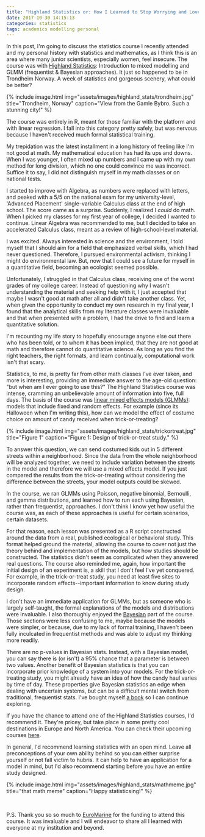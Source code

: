 ```yaml
---
title: "Highland Statistics or: How I Learned to Stop Worrying and Love Stats"
date: 2017-10-30 14:15:13
categories: statistics
tags: academics modelling personal
---
```


In this post, I'm going to discuss the statistics course I recently attended and my personal history with statistics and mathematics, as I think this is an area where many junior scientists, especially women, feel insecure. The course was with [Highland Statistics][highland]: Introduction to mixed modelling and GLMM (frequentist & Bayesian approaches). It just so happened to be in Trondheim Norway. A week of statistics and gorgeous scenery, what could be better?

{% include image.html img="assets/images/highland_stats/trondheim.jpg" title="Trondheim, Norway" caption="View from the Gamle Bybro. Such a stunning city!" %}

The course was entirely in R, meant for those familiar with the platform and with linear regression. I fall into this category pretty safely, but was nervous because I haven't received much formal statistical training. 

My trepidation was the latest installment in a long history of feeling like I'm not good at math. My mathematical education has had its ups and downs. When I was younger, I often mixed up numbers and I came up with my own method for long division, which no one could convince me was incorrect. Suffice it to say, I did not distinguish myself in my math classes or on national tests. 

I started to improve with Algebra, as numbers were replaced with letters, and peaked with a 5/5 on the national exam for my university-level, 'Advanced Placement' single-variable Calculus class at the end of high school. The score came as a surprise. Suddenly, I realized I _could_ do math. When I picked my classes for my first year of college, I decided I wanted to continue. Linear Algebra was recommended to me, but I decided to take an accelerated Calculus class, meant as a review of high-school-level material. 

I was excited. Always interested in science and the environment, I told myself that I should aim for a field that emphasized verbal skills, which I had never questioned. Therefore, I pursued environmental activism, thinking I might do environmental law. But, now that I could see a future for myself in a quantitative field, becoming an ecologist seemed possible.

Unfortunately, I struggled in that Calculus class, receiving one of the worst grades of my college career. Instead of questioning why I wasn't understanding the material and seeking help with it, I just accepted that maybe I wasn't good at math after all and didn't take another class. Yet, when given the opportunity to conduct my own research in my final year, I found that the analytical skills from my literature classes were invaluable and that when presented with a problem, I had the drive to find and learn a quantitative solution.

I'm recounting my life story to hopefully encourage anyone else out there who has been told, or to whom it has been implied, that they are not good at math and therefore cannot do quantitative science. As long as you find the right teachers, the right formats, and learn continually, computational work isn't that scary.

Statistics, to me, is pretty far from other math classes I've ever taken, and more is interesting, providing an immediate answer to the age-old question: "but when am I ever going to use this?" The Highland Statistics course was intense, cramming an unbelievable amount of information into five, full days. The basis of the course was [linear mixed effects models (GLMMs)][glmm]: models that include fixed and random effects. For example (since its Halloween when I'm writing this), how can we model the effect of costume choice on amount of candy received when trick-or-treating?

{% include image.html img="assets/images/highland_stats/trickortreat.jpg" title="Figure 1" caption="Figure 1: Design of trick-or-treat study." %}

To answer this question, we can send costumed kids out in 5 different streets within a neighborhood. Since the data from the whole neighborhood will be analyzed together, we need to include variation between the streets in the model and therefore we will use a mixed effects model. If you just compared the results from the trick-or-treating without considering the difference between the streets, your model outputs could be skewed.  

In the course, we ran GLMMs using Poisson, negative binomial, Bernoulli, and gamma distributions, and learned how to run each using Bayesian, rather than frequentist, approaches. I don't think I know yet how useful the course was, as each of these approaches is useful for certain scenarios, certain datasets. 

For that reason, each lesson was presented as a R script constructed around the data from a real, published ecological or behavioral study. This format helped ground the material, allowing the course to cover not just the theory behind and implementation of the models, but how studies should be constructed. The statistics didn't seem as complicated when they answered real questions. The course also reminded me, again, how important the initial design of an experiment is, a skill that I don't feel I've yet conquered. For example, in the trick-or-treat study, you need at least five sites to incorporate random effects--important information to know during study design.

I don't have an immediate application for GLMMs, but as someone who is largely self-taught, the formal explanations of the models and distributions were invaluable. I also thoroughly enjoyed the [Bayesian][Bayes] part of the course. Those sections were less confusing to me, maybe because the models were simpler, or because, due to my lack of formal training, I haven't been fully inculcated in frequentist methods and was able to adjust my thinking more readily. 

There are no p-values in Bayesian stats. Instead, with a Bayesian model, you can say there is (or isn't) a 95% chance that a parameter is between two values. Another benefit of Bayesian statistics is that you can incorporate prior knowledge of a system into your models. For the trick-or-treating study, you might already have an idea of how the candy haul varies by time of day. These properties give Bayesian statistics an edge when dealing with uncertain systems, but can be a difficult mental switch from traditional, frequentist stats. I've bought myself [a book][book] so I can continue exploring.

If you have the chance to attend one of the Highland Statistics courses, I'd recommend it. They're pricey, but take place in some pretty cool destinations in Europe and North America. You can check their upcoming courses [here][here].

In general, I'd recommend learning statistics with an open mind. Leave all preconceptions of your own ability behind so you can either surprise yourself or not fall victim to hubris. It can help to have an application for a model in mind, but I'd also recommend starting before you have an entire study designed. 

{% include image.html img="assets/images/highland_stats/mathmeme.jpg" title="that math meme" caption="Happy statisticsing!" %}

&nbsp;

P.S. Thank you so so much to [EuroMarine][em] for the funding to attend this course. It was invaluable and I will endeavor to share all I learned with everyone at my institution and beyond.

[highland]: http://www.highstat.com/index.php/our-10-courses
[glmm]: https://en.wikipedia.org/wiki/Generalized_linear_mixed_model
[Bayes]: https://en.wikipedia.org/wiki/Bayesian_statistics
[book]: https://press.princeton.edu/titles/10523.html
[here]: http://www.highstat.com/index.php/courses-upcoming
[em]: https://www.euromarinenetwork.eu/


